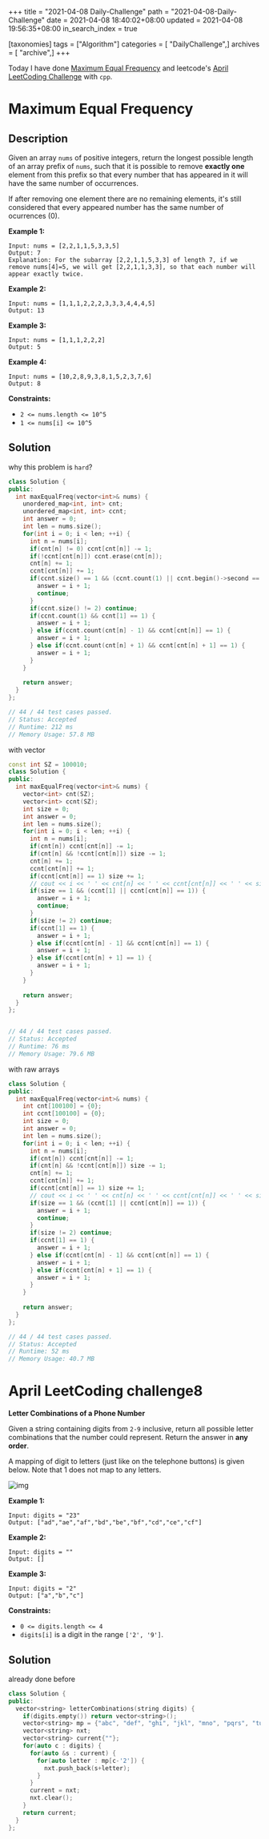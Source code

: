 +++
title = "2021-04-08 Daily-Challenge"
path = "2021-04-08-Daily-Challenge"
date = 2021-04-08 18:40:02+08:00
updated = 2021-04-08 19:56:35+08:00
in_search_index = true

[taxonomies]
tags = ["Algorithm"]
categories = [ "DailyChallenge",]
archives = [ "archive",]
+++

Today I have done [Maximum Equal Frequency](https://leetcode.com/problems/maximum-equal-frequency/) and leetcode's [April LeetCoding Challenge](https://leetcode.com/explore/challenge/card/april-leetcoding-challenge-2021/594/week-2-april-8th-april-14th/3701/) with `cpp`.

<!-- more -->

# Maximum Equal Frequency

## Description

Given an array `nums` of positive integers, return the longest possible length of an array prefix of `nums`, such that it is possible to remove **exactly one** element from this prefix so that every number that has appeared in it will have the same number of occurrences.

If after removing one element there are no remaining elements, it's still considered that every appeared number has the same number of ocurrences (0).

 

**Example 1:**

```
Input: nums = [2,2,1,1,5,3,3,5]
Output: 7
Explanation: For the subarray [2,2,1,1,5,3,3] of length 7, if we remove nums[4]=5, we will get [2,2,1,1,3,3], so that each number will appear exactly twice.
```

**Example 2:**

```
Input: nums = [1,1,1,2,2,2,3,3,3,4,4,4,5]
Output: 13
```

**Example 3:**

```
Input: nums = [1,1,1,2,2,2]
Output: 5
```

**Example 4:**

```
Input: nums = [10,2,8,9,3,8,1,5,2,3,7,6]
Output: 8
```

 

**Constraints:**

- `2 <= nums.length <= 10^5`
- `1 <= nums[i] <= 10^5`

## Solution

why this problem is `hard`?

``` cpp
class Solution {
public:
  int maxEqualFreq(vector<int>& nums) {
    unordered_map<int, int> cnt;
    unordered_map<int, int> ccnt;
    int answer = 0;
    int len = nums.size();
    for(int i = 0; i < len; ++i) {
      int n = nums[i];
      if(cnt[n] != 0) ccnt[cnt[n]] -= 1;
      if(!ccnt[cnt[n]]) ccnt.erase(cnt[n]);
      cnt[n] += 1;
      ccnt[cnt[n]] += 1;
      if(ccnt.size() == 1 && (ccnt.count(1) || ccnt.begin()->second == 1)) {
        answer = i + 1;
        continue;
      }
      if(ccnt.size() != 2) continue;
      if(ccnt.count(1) && ccnt[1] == 1) {
        answer = i + 1;
      } else if(ccnt.count(cnt[n] - 1) && ccnt[cnt[n]] == 1) {
        answer = i + 1;
      } else if(ccnt.count(cnt[n] + 1) && ccnt[cnt[n] + 1] == 1) {
        answer = i + 1;
      }
    }
    
    return answer;
  }
};

// 44 / 44 test cases passed.
// Status: Accepted
// Runtime: 212 ms
// Memory Usage: 57.8 MB
```

with vector

``` cpp
const int SZ = 100010;
class Solution {
public:
  int maxEqualFreq(vector<int>& nums) {
    vector<int> cnt(SZ);
    vector<int> ccnt(SZ);
    int size = 0;
    int answer = 0;
    int len = nums.size();
    for(int i = 0; i < len; ++i) {
      int n = nums[i];
      if(cnt[n]) ccnt[cnt[n]] -= 1;
      if(cnt[n] && !ccnt[cnt[n]]) size -= 1;
      cnt[n] += 1;
      ccnt[cnt[n]] += 1;
      if(ccnt[cnt[n]] == 1) size += 1;
      // cout << i << ' ' << cnt[n] << ' ' << ccnt[cnt[n]] << ' ' << size << endl;
      if(size == 1 && (ccnt[1] || ccnt[cnt[n]] == 1)) {
        answer = i + 1;
        continue;
      }
      if(size != 2) continue;
      if(ccnt[1] == 1) {
        answer = i + 1;
      } else if(ccnt[cnt[n] - 1] && ccnt[cnt[n]] == 1) {
        answer = i + 1;
      } else if(ccnt[cnt[n] + 1] == 1) {
        answer = i + 1;
      }
    }
    
    return answer;
  }
};


// 44 / 44 test cases passed.
// Status: Accepted
// Runtime: 76 ms
// Memory Usage: 79.6 MB
```

with raw arrays

``` cpp
class Solution {
public:
  int maxEqualFreq(vector<int>& nums) {
    int cnt[100100] = {0};
    int ccnt[100100] = {0};
    int size = 0;
    int answer = 0;
    int len = nums.size();
    for(int i = 0; i < len; ++i) {
      int n = nums[i];
      if(cnt[n]) ccnt[cnt[n]] -= 1;
      if(cnt[n] && !ccnt[cnt[n]]) size -= 1;
      cnt[n] += 1;
      ccnt[cnt[n]] += 1;
      if(ccnt[cnt[n]] == 1) size += 1;
      // cout << i << ' ' << cnt[n] << ' ' << ccnt[cnt[n]] << ' ' << size << endl;
      if(size == 1 && (ccnt[1] || ccnt[cnt[n]] == 1)) {
        answer = i + 1;
        continue;
      }
      if(size != 2) continue;
      if(ccnt[1] == 1) {
        answer = i + 1;
      } else if(ccnt[cnt[n] - 1] && ccnt[cnt[n]] == 1) {
        answer = i + 1;
      } else if(ccnt[cnt[n] + 1] == 1) {
        answer = i + 1;
      }
    }
    
    return answer;
  }
};

// 44 / 44 test cases passed.
// Status: Accepted
// Runtime: 52 ms
// Memory Usage: 40.7 MB
```

# April LeetCoding challenge8

**Letter Combinations of a Phone Number**

Given a string containing digits from `2-9` inclusive, return all possible letter combinations that the number could represent. Return the answer in **any order**.

A mapping of digit to letters (just like on the telephone buttons) is given below. Note that 1 does not map to any letters.

![img](https://upload.wikimedia.org/wikipedia/commons/thumb/7/73/Telephone-keypad2.svg/200px-Telephone-keypad2.svg.png)

 

**Example 1:**

```
Input: digits = "23"
Output: ["ad","ae","af","bd","be","bf","cd","ce","cf"]
```

**Example 2:**

```
Input: digits = ""
Output: []
```

**Example 3:**

```
Input: digits = "2"
Output: ["a","b","c"]
```

 

**Constraints:**

- `0 <= digits.length <= 4`
- `digits[i]` is a digit in the range `['2', '9']`.

## Solution

already done before

``` cpp
class Solution {
public:
  vector<string> letterCombinations(string digits) {
    if(digits.empty()) return vector<string>();
    vector<string> mp = {"abc", "def", "ghi", "jkl", "mno", "pqrs", "tuv", "wxyz"};
    vector<string> nxt;
    vector<string> current{""};
    for(auto c : digits) {
      for(auto &s : current) {
        for(auto letter : mp[c-'2']) {
          nxt.push_back(s+letter);
        }
      }
      current = nxt;
      nxt.clear();
    }
    return current;
  }
};
```
